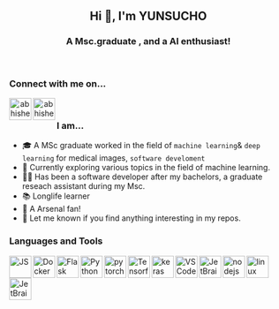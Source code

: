 <h2 align="center">Hi 👋, I'm YUNSUCHO</h2>
<h3 align="center">A Msc.graduate , and a AI enthusiast! </h3>
<br />

### Connect with me on...

<a align="center" href="https://www.linkedin.com/in/yunsu-c-a387b2176/" target="blank">
  <img class ="center" align="left" src="https://cdn.jsdelivr.net/npm/simple-icons@3.0.1/icons/linkedin.svg" alt="abhishek" width="40px" />
</a>
<a align="center" href="https://www.researchgate.net/profile/Abhishek_Buragohain" target="blank">
  <img class= "center" align="left" src="https://cdn.jsdelivr.net/npm/simple-icons@3.13.0/icons/researchgate.svg" alt="abhishek" width="40px" />
</a>
<br />

### I am...
* 🎓 A MSc graduate worked  in the field of `machine learning`& `deep learning` for medical images, `software develoment` 
* 🔭 Currently exploring various topics in the field of machine learning.
* 👨‍💻 Has been a software developer after my bachelors, a graduate reseach assistant during my Msc. 
* 📚 Longlife learner 
* 🐧 A Arsenal fan! 
* 📄 Let me known if you find anything interesting in my repos. 

### Languages and Tools

<img align="left" src="https://simpleicons.org/icons/javascript.svg" alt="JS" height="40px" />
<img align="left" src="https://simpleicons.org/icons/docker.svg" alt="Docker" height="40px" />
<img align="left" src="https://simpleicons.org/icons/flask.svg" alt="Flask" height="40px" />
<img align="left" src="https://simpleicons.org/icons/python.svg" alt="Python" height="40px" />
<img align="left" src="https://simpleicons.org/icons/pytorch.svg" alt="pytorch" height="40px" />
<img align="left" src="https://simpleicons.org/icons/tensorflow.svg" alt="Tensorflow" height="40px" />
<img align="left" src="https://simpleicons.org/icons/keras.svg" alt="keras" height="40px" />
<img align="left" src="https://simpleicons.org/icons/visualstudiocode.svg" alt="VSCode" height="40px" />
<img align="left" src="https://simpleicons.org/icons/jetbrains.svg" alt="JetBrains Tools" height="40px" />
<img align="left" src="https://simpleicons.org/icons/node-dot-js.svg" alt="nodejs" height="40px" />
<img align="left" src="https://simpleicons.org/icons/linux.svg" alt="linux" height="40px" />
<img align="left" src="https://simpleicons.org/icons/mysql.svg" alt="JetBrains Tools" height="40px" />
<br />
<br />
<br />
